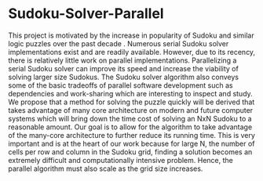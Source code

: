 # Sudoku-Solver-Parallel
This project is motivated by the increase in popularity of Sudoku and similar logic puzzles over the past decade . Numerous serial Sudoku solver implementations exist and are readily available. However, due to its recency, there is relatively little work on parallel implementations. Parallelizing a serial Sudoku solver can improve its speed and increase the viability of solving larger size Sudokus. The Sudoku solver algorithm also conveys some of the basic tradeoffs of parallel software development such as dependencies and work-sharing which are interesting to inspect and study. We propose that a method for solving the puzzle quickly will be derived that takes advantage of many core architecture on modern and future computer systems which will bring down the time cost of solving an NxN Sudoku to a reasonable amount. Our goal is to allow for the algorithm to take advantage of the many-core architecture to further reduce its running time. This is very important and is at the heart of our work because for large N, the number of cells per row and column in the Sudoku grid, finding a solution becomes an extremely difficult and computationally intensive problem. Hence, the parallel algorithm must also scale as the grid size increases.

